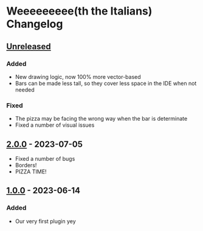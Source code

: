 <!-- Keep a Changelog guide -> https://keepachangelog.com -->

# Weeeeeeeee(th the Italians) Changelog

## [Unreleased]
### Added
- New drawing logic, now 100% more vector-based
- Bars can be made less tall, so they cover less space in the IDE when not needed

### Fixed
- The pizza may be facing the wrong way when the bar is determinate
- Fixed a number of visual issues

## [2.0.0] - 2023-07-05
- Fixed a number of bugs
- Borders!
- PIZZA TIME!

## [1.0.0] - 2023-06-14

### Added
- Our very first plugin yey

[Unreleased]: https://github.com/code-with-the-italians/weeeeeeeee/compare/v2.0.0...HEAD
[2.0.0]: https://github.com/code-with-the-italians/weeeeeeeee/compare/v1.0.0...v2.0.0
[1.0.0]: https://github.com/code-with-the-italians/weeeeeeeee/commits/v1.0.0
